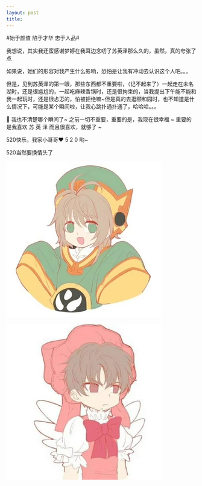 ```yaml
---
layout: post
title: 
---
```


#始于颜值 陷于才华 忠于人品#

我想说，其实我还蛮感谢梦婷在我耳边念叨了苏英泽那么久的，虽然，真的夸张了点

如果说，她们的形容对我产生什么影响，恐怕是让我有冲动去认识这个人吧。。。

但是，见到苏英泽的第一眼，那些东西都不重要啦，（记不起来了）一起走在未名湖时，还是很尴尬的，一起吃麻辣香锅时，还是很拘束的，当我提出下午能不能和我一起玩时，还是很忐忑的，怕被拒绝嘛~但是真的去逛颐和园时，也不知道是什么情况下，可能是某个瞬间啦，让我心跳扑通扑通了，哈哈哈。。。

🙆 我也不清楚哪个瞬间了~ 之前一切不重要，重要的是，我现在很幸福 ~ 重要的是我喜欢 苏 英 泽 而且很喜欢，就够了 ~

520快乐，我家小哥哥❤ 5 2 0 哟~

520当然要换情头了

![](/assets/images/head1.jpg)

![](/assets/images/head2.jpg)
